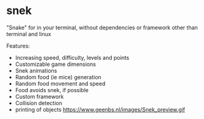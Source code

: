 # snek
"Snake" for in your terminal, without dependencies or framework other than terminal and linux

Features:
- Increasing speed, difficulty, levels and points
- Customizable game dimensions
- Snek animations
- Random food (ie mice) generation 
- Random food movement and speed
- Food avoids snek, if possible
- Custom framework 
 - Collision detection
 - printing of objects
 https://www.geenbs.nl/images/Snek_preview.gif
